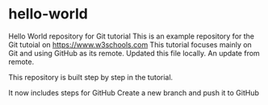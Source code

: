 # hello-world
Hello World repository for Git tutorial
This is an example repository for the Git tutoial on https://www.w3schools.com
This tutorial focuses mainly on Git and using GitHub as its remote.
Updated this file locally.
An update from remote.

This repository is built step by step in the tutorial.

It now includes steps for GitHub
Create a new branch and push it to GitHub